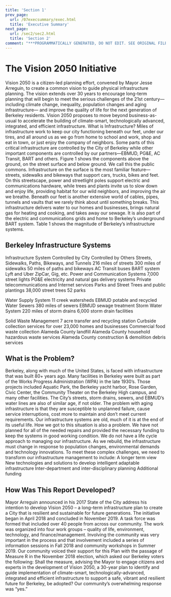 ```yaml
---
title: 'Section 1'
prev_page:
  url: /07execsummary/exec.html
  title: 'Executive Summary'
next_page:
  url: /sec2/sec2.html
  title: 'Section 2'
comment: "***PROGRAMMATICALLY GENERATED, DO NOT EDIT. SEE ORIGINAL FILES IN /content***"
---
```

# The Vision 2050 Initiative
Vision 2050 is a citizen-led planning effort, convened by Mayor Jesse Arreguin, to create a common vision to guide physical infrastructure planning. The vision extends over 30 years to encourage long-term planning that will begin to meet the serious challenges of the 21st century— including climate change, inequality, population changes and aging infrastructure— and improve the quality of life for the next generation of Berkeley residents. Vision 2050 proposes to move beyond business-as-usual to accelerate the building of climate-smart, technologically advanced, integrated, and efficient infrastructure.
What is Infrastructure?
 Miles of infrastructure work to keep our city functioning beneath our feet, under our tires, and all around us as we go from home to school and work, shop and eat in town, or just enjoy the company of neighbors. Some parts of this critical infrastructure are controlled by the City of Berkeley while other important components are controlled by our partners—EBMUD, PG&E, AC Transit, BART and others. Figure 1 shows the components above the ground, on the street surface and below ground. We call this the public commons.
Infrastructure on the surface is the most familiar feature—streets, sidewalks and bikeways that support cars, trucks, bikes and feet. On this streetscape, power and streetlight poles support electric and communications hardware, while trees and plants invite us to slow down and enjoy life, providing habitat for our wild neighbors, and improving the air we breathe.
Beneath our feet is another extensive world of cables, pipes, tunnels and vaults that we rarely think about until something breaks. This infrastructure delivers water to our homes and businesses, brings natural gas for heating and cooking, and takes away our sewage. It is also part of the electric and communications grids and home to Berkeley’s underground BART system.
Table 1 shows the magnitude of Berkeley’s infrastructure systems.


## Berkeley Infrastructure Systems
Infrastructure System
Controlled by City
Controlled by Others
Streets, Sidewalks, Paths,
Bikeways, and Tunnels
216 miles of streets
300 miles of sidewalks
50 miles of paths and bikeways
AC Transit buses
BART system
Lyft and Uber
ZipCar, Gig, etc.
Power and Communication Systems
7,000 street lights
PG&E electricity and natural gas delivery systems
Private telecommunications and Internet services
Parks and Street Trees and public plantings
38,000 street trees
52 parks


Water Supply System
11 creek watersheds
EBMUD potable and recycled Water
Sewers
380 miles of sewers
EBMUD sewage treatment
Storm Water System
220 miles of storm drains
6,000 storm drain facilities


Solid Waste Management
7 acre transfer and recycling station
Curbside collection services for over 23,000 homes and businesses
Commercial food waste collection
Alameda County landfill
Alameda County household hazardous waste services
Alameda County construction & demolition debris services

## What is the Problem?
Berkeley, along with much of the United States, is faced with infrastructure that was built 80+ years ago. Many facilities in Berkeley were built as part of the Works Progress Administration (WPA) in the late 1930’s. Those projects included Aquatic Park, the Berkeley yacht harbor, Rose Garden, Civic Center, the Community Theater on the Berkeley High campus, and many other facilities. The City’s streets, storm drains, sewers, and EBMUD’s water lines are also of similar age, if not older. The problem with aging infrastructure is that they are susceptible to unplanned failure, cause service interruptions, cost more to maintain and don’t meet current requirements.
Our infrastructure systems are old, much of it is at the end of its useful life. How we got to this situation is also a problem. We have not planned for all of the needed repairs and provided the necessary funding to keep the systems in good working condition. We do not have a life cycle approach to managing our infrastructure. As we rebuild, the infrastructure must change in response to population changes, environmental demands and technology innovations.
To meet these complex challenges, we need to transform our infrastructure management to include:
A longer term view
New technologies and solutions to develop intelligent adaptable infrastructure
Inter-department and inter-disciplinary planning
Additional funding
## How Was This Report Developed?
Mayor Arreguin announced in his 2017 State of the City address his intention to develop Vision 2050 – a long–term infrastructure plan to create a City that is resilient and sustainable for future generations. The initiative began in April 2018 and concluded in November 2019. A task force was formed that included over 40 people from across our community. The work was organized into four work groups – quality of life, environment, technology, and finance/management. Involving the community was very important in the process and that involvement included a series of information sessions in Fall 2018 and community workshops in Summer 2019. Our community voiced their support for this Plan with the passage of Measure R in the November 2018 election, which asked our Berkeley voters the following:
Shall the measure, advising the Mayor to engage citizens and experts in the development of Vision 2050, a 30-year plan to identify and guide implementation of climate-smart, technologically-advanced, integrated and efficient infrastructure to support a safe, vibrant and resilient future for Berkeley, be adopted?
Our community’s overwhelming response was “yes.”
